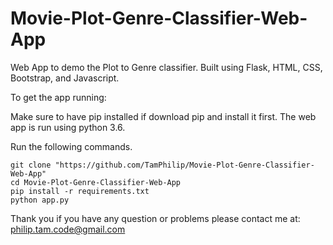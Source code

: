 # Movie-Plot-Genre-Classifier-Web-App
Web App to demo the Plot to Genre classifier. Built using Flask, HTML, CSS, Bootstrap, and Javascript.

To get the app running:

Make sure to have pip installed if download pip and install it first.
The web app is run using python 3.6.

Run the following commands.
```
git clone "https://github.com/TamPhilip/Movie-Plot-Genre-Classifier-Web-App"
cd Movie-Plot-Genre-Classifier-Web-App
pip install -r requirements.txt
python app.py

```
Thank you if you have any question or problems please contact me at:
philip.tam.code@gmail.com
